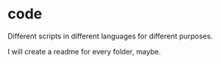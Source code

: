 # code
Different scripts in different languages for different purposes.

I will create a readme for every folder, maybe.
